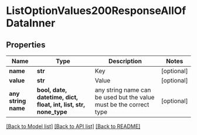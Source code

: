 # ListOptionValues200ResponseAllOfDataInner


## Properties
Name | Type | Description | Notes
------------ | ------------- | ------------- | -------------
**name** | **str** | Key | [optional] 
**value** | **str** | Value | [optional] 
**any string name** | **bool, date, datetime, dict, float, int, list, str, none_type** | any string name can be used but the value must be the correct type | [optional]

[[Back to Model list]](../README.md#documentation-for-models) [[Back to API list]](../README.md#documentation-for-api-endpoints) [[Back to README]](../README.md)


